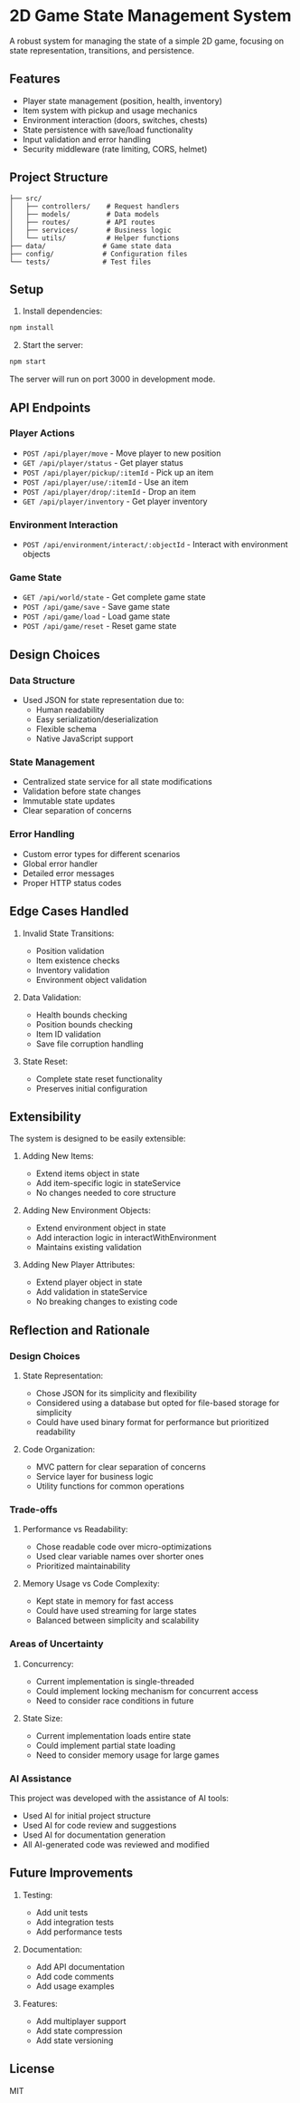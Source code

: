 # 2D Game State Management System

A robust system for managing the state of a simple 2D game, focusing on state representation, transitions, and persistence.

## Features

- Player state management (position, health, inventory)
- Item system with pickup and usage mechanics
- Environment interaction (doors, switches, chests)
- State persistence with save/load functionality
- Input validation and error handling
- Security middleware (rate limiting, CORS, helmet)

## Project Structure

```
├── src/
│   ├── controllers/    # Request handlers
│   ├── models/         # Data models
│   ├── routes/         # API routes
│   ├── services/       # Business logic
│   └── utils/          # Helper functions
├── data/              # Game state data
├── config/            # Configuration files
└── tests/             # Test files
```

## Setup

1. Install dependencies:
```bash
npm install
```

2. Start the server:
```bash
npm start
```

The server will run on port 3000 in development mode.

## API Endpoints

### Player Actions
- `POST /api/player/move` - Move player to new position
- `GET /api/player/status` - Get player status
- `POST /api/player/pickup/:itemId` - Pick up an item
- `POST /api/player/use/:itemId` - Use an item
- `POST /api/player/drop/:itemId` - Drop an item
- `GET /api/player/inventory` - Get player inventory

### Environment Interaction
- `POST /api/environment/interact/:objectId` - Interact with environment objects

### Game State
- `GET /api/world/state` - Get complete game state
- `POST /api/game/save` - Save game state
- `POST /api/game/load` - Load game state
- `POST /api/game/reset` - Reset game state

## Design Choices

### Data Structure
- Used JSON for state representation due to:
  - Human readability
  - Easy serialization/deserialization
  - Flexible schema
  - Native JavaScript support

### State Management
- Centralized state service for all state modifications
- Validation before state changes
- Immutable state updates
- Clear separation of concerns

### Error Handling
- Custom error types for different scenarios
- Global error handler
- Detailed error messages
- Proper HTTP status codes

## Edge Cases Handled

1. Invalid State Transitions:
   - Position validation
   - Item existence checks
   - Inventory validation
   - Environment object validation

2. Data Validation:
   - Health bounds checking
   - Position bounds checking
   - Item ID validation
   - Save file corruption handling

3. State Reset:
   - Complete state reset functionality
   - Preserves initial configuration

## Extensibility

The system is designed to be easily extensible:

1. Adding New Items:
   - Extend items object in state
   - Add item-specific logic in stateService
   - No changes needed to core structure

2. Adding New Environment Objects:
   - Extend environment object in state
   - Add interaction logic in interactWithEnvironment
   - Maintains existing validation

3. Adding New Player Attributes:
   - Extend player object in state
   - Add validation in stateService
   - No breaking changes to existing code

## Reflection and Rationale

### Design Choices

1. State Representation:
   - Chose JSON for its simplicity and flexibility
   - Considered using a database but opted for file-based storage for simplicity
   - Could have used binary format for performance but prioritized readability

2. Code Organization:
   - MVC pattern for clear separation of concerns
   - Service layer for business logic
   - Utility functions for common operations

### Trade-offs

1. Performance vs Readability:
   - Chose readable code over micro-optimizations
   - Used clear variable names over shorter ones
   - Prioritized maintainability

2. Memory Usage vs Code Complexity:
   - Kept state in memory for fast access
   - Could have used streaming for large states
   - Balanced between simplicity and scalability

### Areas of Uncertainty

1. Concurrency:
   - Current implementation is single-threaded
   - Could implement locking mechanism for concurrent access
   - Need to consider race conditions in future

2. State Size:
   - Current implementation loads entire state
   - Could implement partial state loading
   - Need to consider memory usage for large games

### AI Assistance

This project was developed with the assistance of AI tools:
- Used AI for initial project structure
- Used AI for code review and suggestions
- Used AI for documentation generation
- All AI-generated code was reviewed and modified

## Future Improvements

1. Testing:
   - Add unit tests
   - Add integration tests
   - Add performance tests

2. Documentation:
   - Add API documentation
   - Add code comments
   - Add usage examples

3. Features:
   - Add multiplayer support
   - Add state compression
   - Add state versioning

## License

MIT
